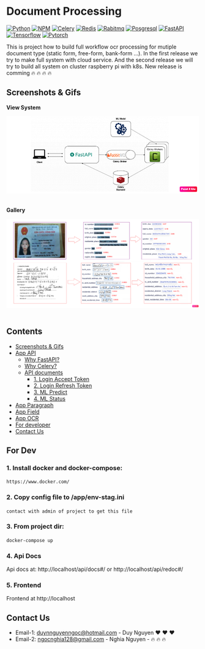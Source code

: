 # Document Processing
[![Python](https://img.shields.io/badge/python-3.9.5-green)](https://www.python.org/downloads/release/python-395/)
[![NPM](https://img.shields.io/badge/npm-1.0.1-green)](https://www.npmjs.com/package/package/v/1.0.1)
[![Celery](https://img.shields.io/badge/celery-5.1.2-orange)](https://docs.celeryproject.org/en/stable/getting-started/introduction.html)
[![Redis](https://img.shields.io/badge/redis-6.2.6-orange)](https://redis.io/)
[![Rabitmq](https://img.shields.io/badge/rabbitmq-3.9.11-pink)](https://www.rabbitmq.com/)
[![Posgresql](https://img.shields.io/badge/postgres-14.1-brown)](https://www.postgresql.org/)
[![FastAPI](https://img.shields.io/badge/fastapi-0.63-lightgrey)](https://fastapi.tiangolo.com/)
[![Tensorflow](https://img.shields.io/badge/tensorflow-3.7-yellowgreen)](https://analyticsindiamag.com/tensorflow-2-7-0-released-all-major-updates-features/)
[![Pytorch](https://img.shields.io/badge/pytorch-1.10-blue)](https://pytorch.org/blog/pytorch-1.10-released/)

This is project how to build full workflow ocr processing for mutiple document type (static form, free-form, bank-form ...). In the first release we try to make full system with cloud service. And the second release we will try to build all system on cluster raspberry pi with k8s. New release is comming :fire: :fire: :fire: :fire:

## Screenshots & Gifs

**View System**

<div>
    <kbd>
        <img title="View System" src="https://github.com/apot-group/document-processing/blob/main/o-statics/images/server.png?raw=true" />
    </kbd>
    <br/>
</div>
<br>

**Gallery**
<div>
    <kbd>
        <img title="View System" src="https://github.com/apot-group/document-processing/blob/main/o-statics/images/demo.png?raw=true" />
    </kbd>
    <br/>
</div>
<br>

## Contents
- [Screenshots & Gifs](#screenshots--gifs)
- [App API](https://github.com/apot-group/document-processing/tree/main/dp-api/README.md#api-documents)
   - [Why FastAPI?](https://github.com/apot-group/document-processing/tree/main/dp-api/README.md#why-fastapi)
   - [Why Celery?](https://github.com/apot-group/document-processing/tree/main/dp-api/README.md#why-celery)
   - [API documents](https://github.com/apot-group/document-processing/tree/main/dp-api/README.md#api-documents-1)
      - [1. Login Accept Token](https://github.com/apot-group/document-processing/tree/main/dp-api/README.md#1-login-accept-token)
      - [2. Login Refresh Token](https://github.com/apot-group/document-processing/tree/main/dp-api/README.md#2-login-refresh-token)
      - [3. ML Predict](https://github.com/apot-group/document-processing/tree/main/dp-api/README.md#3-ml-predict)
      - [4. ML Status](https://github.com/apot-group/document-processing/tree/main/dp-api/README.md#4-ml-status)
- [App Paragraph](https://github.com/apot-group/document-processing/tree/main/dp-paragraph/README.md#app-paragraph)
- [App Field](https://github.com/apot-group/document-processing/tree/main/dp-field/README.md#app-field)
- [App OCR](https://github.com/apot-group/document-processing/tree/main/dp-ocr/README.md#app-ocr)
- [For developer](#for-dev)
- [Contact Us](#contact-us)

<!-- ## Structure
We will try more Machine learing/Deep learning to processing Image(document-processing) in future. Now will just focus on how to make full system work well on pi4 clustering with kuberneter. :fire: :fire: :fire:.
```
├── web-service
│   └── dp-client // react
├── api-service
│   └── dp-api // golang gin/gorm
├── ml-service
│   ├──pre-processing 
│       └── dp-idcard-preprocesing // python celery
│   ├──field-processing 
│       └── dp-idcard-field-detection // python celery
│   ├──ocr-engine 
│       └── dp-vietnamese-ocr // python celery
├── other-service
    └── dp-database // postgres
    └── dp-redis // redis
    └── dp-rabitmq // rabbitmq
```
- **Link Component for more details**: -->
<!-- 
    - **Client** -  https://github.com/apot-group/document-processing/blob/main/dp-client/README.md

    - **Api** -  https://github.com/apot-group/document-processing/blob/main/dp-api/README.md
    
    - **Id Card Pre Processing** - https://github.com/apot-group/document-processing/blob/main/dp-idcard-preprocessing/README.md
    
    - **Id Card Field Processing** - https://github.com/apot-group/document-processing/blob/main/dp-idcard-field-detection/README.md
        
    - **Vietnamese Ocr** - https://github.com/apot-group/document-processing/blob/main/dp-vietnameese-ocr/README.md -->


## For Dev

### 1. Install docker and docker-compose:

`https://www.docker.com/`

### 2. Copy config file to /app/env-stag.ini
`contact with admin of project to get this file` 

### 3. From project dir:

`docker-compose up`

### 4. Api Docs

Api docs at: http://localhost/api/docs#/ or http://localhost/api/redoc#/

### 5. Frontend

Frontend at http://localhost

## Contact Us

- Email-1: duynnguyenngoc@hotmail.com - Duy Nguyen :heart: :heart: :heart: 
- Email-2: ngocnghia128@gmail.com - Nghia Nguyen - :fire: :fire: :fire: 
